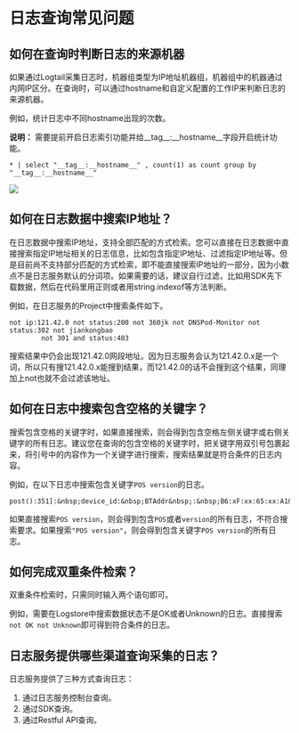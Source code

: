 # 日志查询常见问题

## 如何在查询时判断日志的来源机器

如果通过Logtail采集日志时，机器组类型为IP地址机器组，机器组中的机器通过内网IP区分。在查询时，可以通过hostname和自定义配置的工作IP来判断日志的来源机器。

例如，统计日志中不同hostname出现的次数。

**说明：** 需要提前开启日志索引功能并给\_\_tag\_\_:\_\_hostname\_\_字段开启统计功能。

```
* | select "__tag__:__hostname__" , count(1) as count group by "__tag__:__hostname__"
```

![](https://static-aliyun-doc.oss-accelerate.aliyuncs.com/assets/img/zh-CN/6640559951/p41659.png)

## 如何在日志数据中搜索IP地址？

在日志数据中搜索IP地址，支持全部匹配的方式检索。您可以直接在日志数据中直接搜索指定IP地址相关的日志信息，比如包含指定IP地址、过滤指定IP地址等。但是目前尚不支持部分匹配的方式检索，即不能直接搜索IP地址的一部分，因为小数点不是日志服务默认的分词项。如果需要的话，建议自行过滤，比如用SDK先下载数据，然后在代码里用正则或者用string.indexof等方法判断。

例如，在日志服务的Project中搜索条件如下。

```
not ip:121.42.0 not status:200 not 360jk not DNSPod-Monitor not status:302 not jiankongbao
        not 301 and status:403
```

搜索结果中仍会出现121.42.0网段地址。因为日志服务会认为121.42.0.x是一个词，所以只有搜121.42.0.x能搜到结果，而121.42.0的话不会搜到这个结果，同理加上not也就不会过滤该地址。

## 如何在日志中搜索包含空格的关键字？

搜索包含空格的关键字时，如果直接搜索，则会得到包含空格左侧关键字或右侧关键字的所有日志。建议您在查询的包含空格的关键字时，把关键字用双引号包裹起来，将引号中的内容作为一个关键字进行搜索，搜索结果就是符合条件的日志内容。

例如，在以下日志中搜索包含关键字`POS version`的日志。

```
post():351]:&nbsp;device_id:&nbsp;BTAddr&nbsp;:&nbsp;B6:xF:xx:65:xx:A1&nbsp;IMEI&nbsp;:&nbsp;35847xx22xx81x9&nbsp;WifiAddr&nbsp;:&nbsp;4c:xx:0e:xx:4e:xx&nbsp;|&nbsp;user_id:&nbsp;bb07263xxd2axx43xx9exxea26e39e5f&nbsp;POS&nbsp;version:903
```

如果直接搜索`POS version`，则会得到包含`POS`或者`version`的所有日志，不符合搜索要求。如果搜索`"POS version"`，则会得到包含关键字`POS version`的所有日志。

## 如何完成双重条件检索？

双重条件检索时，只需同时输入两个语句即可。

例如，需要在Logstore中搜索数据状态不是OK或者Unknown的日志。直接搜索`not OK not Unknown`即可得到符合条件的日志。

## 日志服务提供哪些渠道查询采集的日志？

日志服务提供了三种方式查询日志：

1.  通过日志服务控制台查询。
2.  通过SDK查询。
3.  通过Restful API查询。

